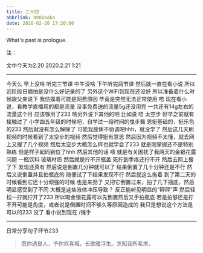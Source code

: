 ```yaml
---
title: 二十四
abbrlink: 8908aaba
date: 2020-02-20 17:20:00
---
```

What's past is prologue.

<!--more-->注：
文中今天为2.20
2020.2.21 1:21


----------
今天么
早上没啥
听完三节课
中午没啥
下午听完两节课
然后就一直在看小说
所以近阶段日摘怕是没什么好记录的了
另外这个WiFi到现在还没好
所以准备着什么时候跟父亲说下
我估摸着可能是网费原因
毕竟是突然无法正常使用
唔
现在看小说，看教学直播用的都是流量
没事免费送的流量5g还没用完
一共还有14g左右的流量这个月
应该够用了233
啧另外说下其他的吧
比如说
唔
太空步
好早之前就有接触过了
小学四五年级的时候吧，自学过一段时间的曳步舞
恩挺基础的，挺乐色的233
然后就没有怎么解除了
可能我肢体不协调吧hhh，就没学了
然后这几天刷视频的时候看到了太空步的视频
然后觉得挺有意思
然后因为视频不太懂，就去网上又搜了几个视频
然后太空步大概怎么样也就学会了233
就是刚掌握还不是特别熟练
但是样子起码到位了hhh
然后其他的话
啧
就是有关困扰了我两天的金银花露问题
一瓶饮料
玻璃材质
然后就是拧不开瓶盖
死拧到手疼还拧不开
然后去网上搜了下
发现还真有
然后说是倒置几分钟就可以了
结果倒置了几十分钟还是不行
然后又说倒置并且拍瓶底的
随便试了下结果发现不行
然后就这么拖着
到了第二天的时候看到它还十分顽强的时候
也是来劲了
又把它倒置过来，拍了几下瓶底，然后明显感受到了不同
大概是这些液体冲压导致？
反正能听见明显的“砰砰”声
然后轻松一拧就拧开了233
所以喝金银花露可以先倒置然后又手拍瓶底
若是拍够还是拧不开可能是角度，或者说是倒置时间不够久等原因造成的
我只是想说这个方法是可以的233
没了
看小说到现在
/摊手


----------
日常分享句子环节233

>愿你遇良人，予你欢喜城，长歌暖浮生。怎知我所希求。

